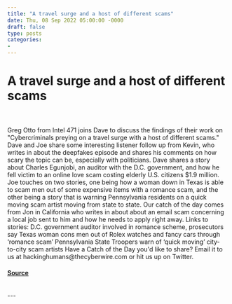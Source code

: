 ```yaml
---
title: "A travel surge and a host of different scams"
date: Thu, 08 Sep 2022 05:00:00 -0000
draft: false
type: posts
categories: 
- 
---
```

# A travel surge and a host of different scams

<br/>

<br/>
Greg Otto from Intel 471 joins Dave to discuss the findings of their work on "Cybercriminals preying on a travel surge with a host of different scams." Dave and Joe share some interesting listener follow up from Kevin, who writes in about the deepfakes episode and shares his comments on how scary the topic can be, especially with politicians. Dave shares a story about Charles Egunjobi, an auditor with the D.C. government, and how he fell victim to an online love scam costing elderly U.S. citizens $1.9 million. Joe touches on two stories, one being how a woman down in Texas is able to scam men out of some expensive items with a romance scam, and the other being a story that is warning Pennsylvania residents on a quick moving scam artist moving from state to state. Our catch of the day comes from Jon in California who writes in about about an email scam concerning a local job sent to him and how he needs to apply right away. Links to stories: D.C. government auditor involved in romance scheme, prosecutors say Texas woman cons men out of Rolex watches and fancy cars through ‘romance scam’ Pennsylvania State Troopers warn of ‘quick moving’ city-to-city scam artists Have a Catch of the Day you'd like to share? Email it to us at hackinghumans@thecyberwire.com or hit us up on Twitter.

#### [Source](https://thecyberwire.com/podcasts/hacking-humans/211/notes)

<br/>
---
